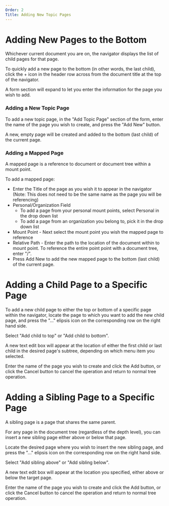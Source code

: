 ```yaml
---
Order: 2
Title: Adding New Topic Pages
---
```

# Adding New Pages to the Bottom

Whichever current document you are on, the navigator displays the list of child pages for
that page.

To quickly add a new page to the bottom (in other words, the last child), click the + icon in
the header row across from the document title at the top of the navigator.

A form section will expand to let you enter the information for the page you wish to add.

### Adding a New Topic Page

To add a new topic page, in the "Add Topic Page" section of the form, enter the name of the
page you wish to create, and press the "Add New" button.

A new, empty page will be created and added to the bottom (last child) of the current page.

### Adding a Mapped Page

A mapped page is a reference to document or document tree within a mount point.

To add a mapped page:

* Enter the Title of the page as you wish it to appear in the navigator (Note: This does not
  need to be the same name as the page you will be referencing)
* Personal/Organization Field
  - To add a page from your personal mount points, select Personal in the drop down list
  - To add a page from an organization you belong to, pick it in the drop down list
* Mount Point - Next select the mount point you wish the mapped page to reference
* Relative Path - Enter the path to the location of the document within to mount point. To
  reference the entire point point with a document tree, enter "/".
* Press Add New to add the new mapped page to the bottom (last child) of the current page.

# Adding a Child Page to a Specific Page

To add a new child page to either the top or bottom of a specific page within the navigator,
locate the page to which you want to add the new child page, and press the "..." elipsis
icon on the corresponding row on the right hand side.

Select "Add child to top" or "Add child to bottom".

A new text edit box will appear at the location of either the first child or last child in
the desired page's subtree, depending on which menu item you selected.

Enter the name of the page you wish to create and click the Add button, or click the Cancel
button to cancel the operation and return to normal tree operation.

# Adding a Sibling Page to a Specific Page

A sibling page is a page that shares the same parent.

For any page in the document tree (regardless of the depth level), you can insert a new
sibling page either above or below that page.

Locate the desired page where you wish to insert the new sibling page, and press the "..."
elipsis icon on the corresponding row on the right hand side.

Select "Add sibling above" or "Add sibling below".

A new text edit box will appear at the location you specified, either above or below the
target page.

Enter the name of the page you wish to create and click the Add button, or click the Cancel
button to cancel the operation and return to normal tree operation.
